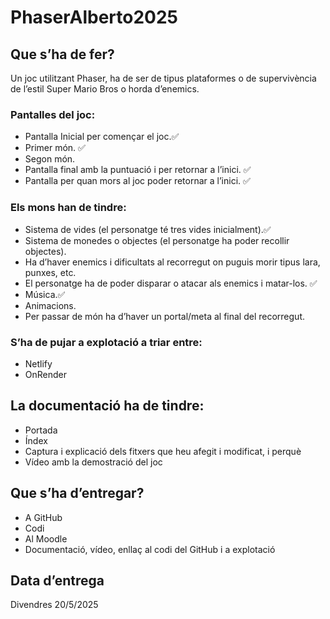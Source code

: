  # PhaserAlberto2025

## Que s’ha de fer?

Un joc utilitzant Phaser, ha de ser de tipus plataformes o de supervivència de l’estil Super Mario Bros o horda d’enemics.

### Pantalles del joc:
- Pantalla Inicial per començar el joc.✅
- Primer món. ✅
- Segon món.
- Pantalla final amb la puntuació i per retornar a l’inici. ✅
- Pantalla per quan mors al joc poder retornar a l’inici. ✅

### Els mons han de tindre:
- Sistema de vides (el personatge té tres vides inicialment).✅
- Sistema de monedes o objectes (el personatge ha poder recollir objectes).
- Ha d’haver enemics i dificultats al recorregut on puguis morir tipus lara, punxes, etc.
- El personatge ha de poder disparar o atacar als enemics i matar-los. ✅
- Música.✅
- Animacions.
- Per passar de món ha d’haver un portal/meta al final del recorregut.

### S’ha de pujar a explotació a triar entre:
- Netlify
- OnRender

## La documentació ha de tindre:
- Portada
- Índex
- Captura i explicació dels fitxers que heu afegit i modificat, i perquè
- Vídeo amb la demostració del joc

## Que s’ha d’entregar?
- A GitHub
- Codi
- Al Moodle
- Documentació, vídeo, enllaç al codi del GitHub i a explotació

## Data d’entrega
Divendres 20/5/2025

